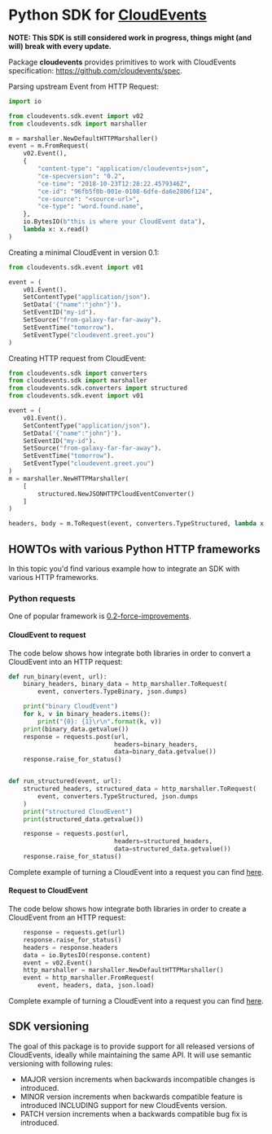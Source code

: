 # Python SDK for [CloudEvents](https://github.com/cloudevents/spec)

**NOTE: This SDK is still considered work in progress, things might (and will) break with every update.**

Package **cloudevents** provides primitives to work with CloudEvents specification: https://github.com/cloudevents/spec.

Parsing upstream Event from HTTP Request:
```python
import io

from cloudevents.sdk.event import v02
from cloudevents.sdk import marshaller

m = marshaller.NewDefaultHTTPMarshaller()
event = m.FromRequest(
    v02.Event(),
    {
        "content-type": "application/cloudevents+json",
        "ce-specversion": "0.2",
        "ce-time": "2018-10-23T12:28:22.4579346Z",
        "ce-id": "96fb5f0b-001e-0108-6dfe-da6e2806f124",
        "ce-source": "<source-url>",
        "ce-type": "word.found.name",
    },
    io.BytesIO(b"this is where your CloudEvent data"), 
    lambda x: x.read()
)

```

Creating a minimal CloudEvent in version 0.1:
```python
from cloudevents.sdk.event import v01

event = (
    v01.Event().
    SetContentType("application/json").
    SetData('{"name":"john"}').
    SetEventID("my-id").
    SetSource("from-galaxy-far-far-away").
    SetEventTime("tomorrow").
    SetEventType("cloudevent.greet.you")
)

```

Creating HTTP request from CloudEvent:
```python
from cloudevents.sdk import converters
from cloudevents.sdk import marshaller
from cloudevents.sdk.converters import structured
from cloudevents.sdk.event import v01

event = (
    v01.Event().
    SetContentType("application/json").
    SetData('{"name":"john"}').
    SetEventID("my-id").
    SetSource("from-galaxy-far-far-away").
    SetEventTime("tomorrow").
    SetEventType("cloudevent.greet.you")
)
m = marshaller.NewHTTPMarshaller(
    [
        structured.NewJSONHTTPCloudEventConverter()
    ]
)

headers, body = m.ToRequest(event, converters.TypeStructured, lambda x: x)

```

## HOWTOs with various Python HTTP frameworks

In this topic you'd find various example how to integrate an SDK with various HTTP frameworks.

### Python requests

One of popular framework is [0.2-force-improvements](http://docs.python-requests.org/en/master/).


#### CloudEvent to request

The code below shows how integrate both libraries in order to convert a CloudEvent into an HTTP request:

```python
def run_binary(event, url):
    binary_headers, binary_data = http_marshaller.ToRequest(
        event, converters.TypeBinary, json.dumps)

    print("binary CloudEvent")
    for k, v in binary_headers.items():
        print("{0}: {1}\r\n".format(k, v))
    print(binary_data.getvalue())
    response = requests.post(url,
                             headers=binary_headers,
                             data=binary_data.getvalue())
    response.raise_for_status()


def run_structured(event, url):
    structured_headers, structured_data = http_marshaller.ToRequest(
        event, converters.TypeStructured, json.dumps
    )
    print("structured CloudEvent")
    print(structured_data.getvalue())

    response = requests.post(url,
                             headers=structured_headers,
                             data=structured_data.getvalue())
    response.raise_for_status()

```

Complete example of turning a CloudEvent into a request you can find [here](samples/python-requests/cloudevent_to_request.py).

#### Request to CloudEvent

The code below shows how integrate both libraries in order to create a CloudEvent from an HTTP request:
```python
    response = requests.get(url)
    response.raise_for_status()
    headers = response.headers
    data = io.BytesIO(response.content)
    event = v02.Event()
    http_marshaller = marshaller.NewDefaultHTTPMarshaller()
    event = http_marshaller.FromRequest(
        event, headers, data, json.load)

```
Complete example of turning a CloudEvent into a request you can find [here](samples/python-requests/request_to_cloudevent.py).


## SDK versioning

The goal of this package is to provide support for all released versions of CloudEvents, ideally while maintaining
the same API. It will use semantic versioning with following rules:
* MAJOR version increments when backwards incompatible changes is introduced.
* MINOR version increments when backwards compatible feature is introduced INCLUDING support for new CloudEvents version.
* PATCH version increments when a backwards compatible bug fix is introduced.
